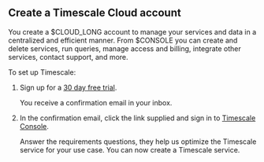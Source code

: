 ## Create a Timescale Cloud account

You create a $CLOUD_LONG account to manage your services and data in a centralized and efficient manner. From $CONSOLE you can create and delete services, run queries, manage access and billing, integrate other services, contact support, and more.

<Procedure>

To set up Timescale:

1.  Sign up for a [30 day free trial][sign-up].

    You receive a confirmation email in your inbox.
1.  In the confirmation email, click the link supplied and sign in to [Timescale Console][tsc-portal].

    Answer the requirements questions, they help us optimize the Timescale service for your use case. You can now create a Timescale service.



</Procedure>

[sign-up]: https://console.cloud.timescale.com/signup
[tsc-portal]: https://console.cloud.timescale.com/
